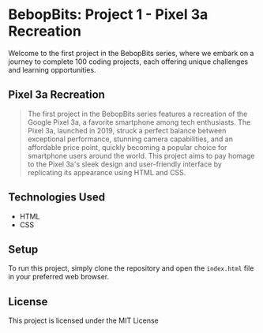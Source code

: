 # BebopBits: Project 1 - Pixel 3a Recreation

Welcome to the first project in the BebopBits series, where we embark on a journey to complete 100 coding projects, each offering unique challenges and learning opportunities.

## Pixel 3a Recreation

> The first project in the BebopBits series features a recreation of the Google Pixel 3a, a favorite smartphone among tech enthusiasts. The Pixel 3a, launched in 2019, struck a perfect balance between exceptional performance, stunning camera capabilities, and an affordable price point, quickly becoming a popular choice for smartphone users around the world. This project aims to pay homage to the Pixel 3a's sleek design and user-friendly interface by replicating its appearance using HTML and CSS.

## Technologies Used

- HTML
- CSS

## Setup

To run this project, simply clone the repository and open the `index.html` file in your preferred web browser.

## License

This project is licensed under the MIT License
